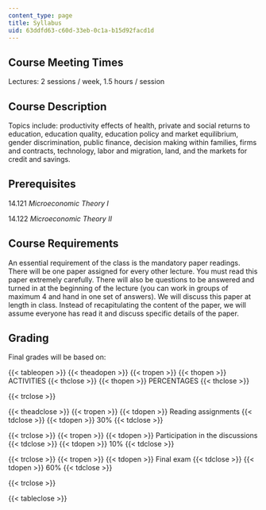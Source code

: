 ```yaml
---
content_type: page
title: Syllabus
uid: 63ddfd63-c60d-33eb-0c1a-b15d92facd1d
---
```


Course Meeting Times
--------------------

Lectures: 2 sessions / week, 1.5 hours / session

Course Description
------------------

Topics include: productivity effects of health, private and social returns to education, education quality, education policy and market equilibrium, gender discrimination, public finance, decision making within families, firms and contracts, technology, labor and migration, land, and the markets for credit and savings.

Prerequisites
-------------

14.121 _Microeconomic Theory I_

14.122 _Microeconomic Theory II_

Course Requirements
-------------------

An essential requirement of the class is the mandatory paper readings. There will be one paper assigned for every other lecture. You must read this paper extremely carefully. There will also be questions to be answered and turned in at the beginning of the lecture (you can work in groups of maximum 4 and hand in one set of answers). We will discuss this paper at length in class. Instead of recapitulating the content of the paper, we will assume everyone has read it and discuss specific details of the paper.

Grading
-------

Final grades will be based on:

{{< tableopen >}}
{{< theadopen >}}
{{< tropen >}}
{{< thopen >}}
ACTIVITIES
{{< thclose >}}
{{< thopen >}}
PERCENTAGES
{{< thclose >}}

{{< trclose >}}

{{< theadclose >}}
{{< tropen >}}
{{< tdopen >}}
Reading assignments
{{< tdclose >}}
{{< tdopen >}}
30%
{{< tdclose >}}

{{< trclose >}}
{{< tropen >}}
{{< tdopen >}}
Participation in the discussions
{{< tdclose >}}
{{< tdopen >}}
10%
{{< tdclose >}}

{{< trclose >}}
{{< tropen >}}
{{< tdopen >}}
Final exam
{{< tdclose >}}
{{< tdopen >}}
60%
{{< tdclose >}}

{{< trclose >}}

{{< tableclose >}}